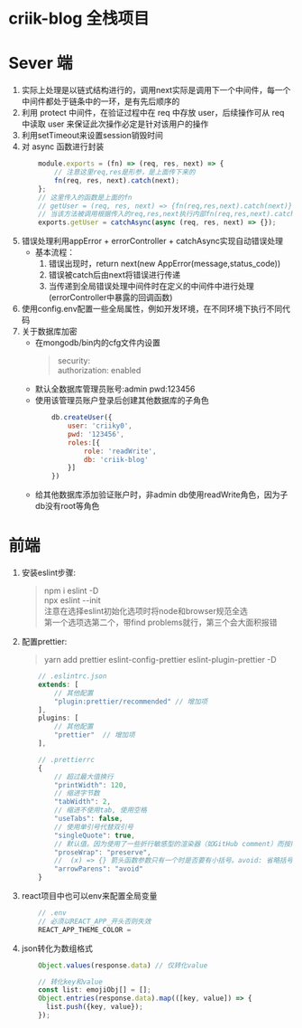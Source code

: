 # criik-blog 全栈项目

# Sever 端

1. 实际上处理是以链式结构进行的，调用next实际是调用下一个中间件，每一个中间件都处于链条中的一环，是有先后顺序的
2. 利用 protect 中间件，在验证过程中在 req 中存放 user，后续操作可从 req 中读取 user 来保证此次操作必定是针对该用户的操作
3. 利用setTimeout来设置session销毁时间
4. 对 async 函数进行封装
    ```js
        module.exports = (fn) => (req, res, next) => {
            // 注意这里req,res是形参，是上面传下来的
            fn(req, res, next).catch(next);
        };
        // 这里传入的函数是上面的fn
        // getUser = (req, res, next) => {fn(req,res,next).catch(next)}
        // 当该方法被调用根据传入的req,res,next执行内部fn(req,res,next).catch(next)
        exports.getUser = catchAsync(async (req, res, next) => {});
    ```
5. 错误处理利用appError + errorController + catchAsync实现自动错误处理
    - 基本流程：
        1. 错误出现时，return next(new AppError(message,status_code))
        2. 错误被catch后由next将错误进行传递
        3. 当传递到全局错误处理中间件时在定义的中间件中进行处理(errorController中暴露的回调函数)
6. 使用config.env配置一些全局属性，例如开发环境，在不同环境下执行不同代码
7. 关于数据库加密
    - 在mongodb/bin内的cfg文件内设置
      > security:<br>
      >       authorization: enabled
    - 默认全数据库管理员账号:admin pwd:123456
    - 使用该管理员账户登录后创建其他数据库的子角色
        ``` js
            db.createUser({
                user: 'criiky0',
                pwd: '123456',
                roles:[{
                    role: 'readWrite',
                    db: 'criik-blog'
                }]
            })
        ```
    - 给其他数据库添加验证账户时，非admin db使用readWrite角色，因为子db没有root等角色

# 前端

1. 安装eslint步骤:
   > npm i eslint -D <br/>
   > npx eslint --init <br/>
   > 注意在选择eslint初始化选项时将node和browser规范全选 <br/>
   > 第一个选项选第二个，带find problems就行，第三个会大面积报错
2. 配置prettier:
   > yarn add prettier eslint-config-prettier eslint-plugin-prettier -D <br/>
    ```js
        // .eslintrc.json
        extends: [
            // 其他配置
            "plugin:prettier/recommended" // 增加项
        ],
        plugins: [
            // 其他配置
            "prettier"  // 增加项
        ],

        // .prettierrc
        {
            // 超过最大值换行
            "printWidth": 120,
            // 缩进字节数
            "tabWidth": 2,
            // 缩进不使用tab, 使用空格
            "useTabs": false,
            // 使用单引号代替双引号
            "singleQuote": true,
            // 默认值。因为使用了一些折行敏感型的渲染器（如GitHub comment）而按照markdown文本样式进行折行
            "proseWrap": "preserve",
            //  (x) => {} 箭头函数参数只有一个时是否要有小括号。avoid: 省略括号
            "arrowParens": "avoid"
        }
    ```
3. react项目中也可以env来配置全局变量
   ```js
       // .env
       // 必须以REACT_APP_开头否则失效
       REACT_APP_THEME_COLOR =
   ```

4. json转化为数组格式
   ```js
       Object.values(response.data) // 仅转化value
   
       // 转化key和value
       const list: emojiObj[] = [];
       Object.entries(response.data).map(([key, value]) => {
         list.push({key, value});
       });
   
   ```